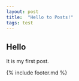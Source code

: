 ```yaml
---
layout: post
title:  "Hello to Posts!"
tags: test
---
```

## Hello

It is my first post.

{% include footer.md %}